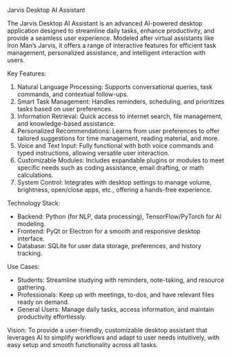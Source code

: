  Jarvis Desktop AI Assistant

The Jarvis Desktop AI Assistant is an advanced AI-powered desktop application designed to streamline daily tasks, enhance productivity, and provide a seamless user experience. Modeled after virtual assistants like Iron Man’s Jarvis, it offers a range of interactive features for efficient task management, personalized assistance, and intelligent interaction with users. 

Key Features:
1. Natural Language Processing: Supports conversational queries, task commands, and contextual follow-ups.
2. Smart Task Management: Handles reminders, scheduling, and prioritizes tasks based on user preferences.
3. Information Retrieval: Quick access to internet search, file management, and knowledge-based assistance.
4. Personalized Recommendations: Learns from user preferences to offer tailored suggestions for time management, reading material, and more.
5. Voice and Text Input: Fully functional with both voice commands and typed instructions, allowing versatile user interaction.
6. Customizable Modules: Includes expandable plugins or modules to meet specific needs such as coding assistance, email drafting, or math calculations.
7. System Control: Integrates with desktop settings to manage volume, brightness, open/close apps, etc., offering a hands-free experience.

Technology Stack:
- Backend: Python (for NLP, data processing), TensorFlow/PyTorch for AI modeling.
- Frontend: PyQt or Electron for a smooth and responsive desktop interface.
- Database: SQLite for user data storage, preferences, and history tracking.

Use Cases:
- Students: Streamline studying with reminders, note-taking, and resource gathering.
- Professionals: Keep up with meetings, to-dos, and have relevant files ready on demand.
- General Users: Manage daily tasks, access information, and maintain productivity effortlessly.

Vision:
To provide a user-friendly, customizable desktop assistant that leverages AI to simplify workflows and adapt to user needs intuitively, with easy setup and smooth functionality across all tasks.
